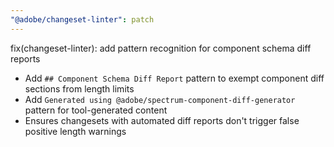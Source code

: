 ```yaml
---
"@adobe/changeset-linter": patch
---
```


fix(changeset-linter): add pattern recognition for component schema diff reports

- Add `## Component Schema Diff Report` pattern to exempt component diff sections from length limits
- Add `Generated using @adobe/spectrum-component-diff-generator` pattern for tool-generated content
- Ensures changesets with automated diff reports don't trigger false positive length warnings

